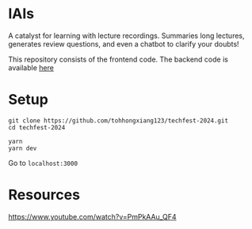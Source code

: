 # lAIs

A catalyst for learning with lecture recordings. Summaries long lectures, generates review questions, and even a chatbot to clarify your doubts!

This repository consists of the frontend code. The backend code is available [here](https://github.com/prolude1/lAIs_backend)

# Setup

```
git clone https://github.com/tohhongxiang123/techfest-2024.git
cd techfest-2024

yarn
yarn dev
```

Go to `localhost:3000`

# Resources

https://www.youtube.com/watch?v=PmPkAAu_QF4